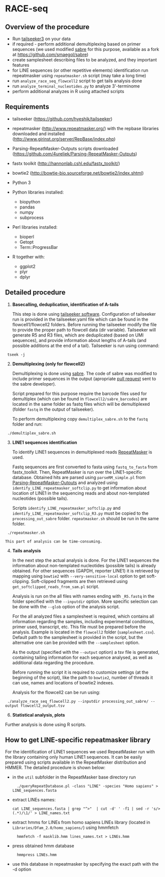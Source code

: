 # RACE-seq

## Overview of the procedure

- Run [tailseeker3](https://github.com/hyeshik/tailseeker) on your data
- if required - perform additional demultiplexing based on primer sequences (we used modified [sabre](https://github.com/najoshi/sabre) for this purpose, available as a fork at <https://github.com/smaegol/sabre>)
- create samplesheet describing files to be analyzed, and they important features
- for LINE sequences (or other repetitive elements) identification run repeatmasker using `repeatmasker.sh` script (may take a long time)
- run `analyze_race_seq_flowcell2` script to get tails analysis done
- run `analyze_terminal_nucleotides.py` to analyze 3'-terminome
- perform additional analyzes in R using attached scripts

## Requirements

- tailseeker (<https://github.com/hyeshik/tailseeker>)
- repeatmasker (<http://www.repeatmasker.org/>) with the repbase libraries downloaded and installed (<http://www.girinst.org/server/RepBase/index.php>)
- Parsing-RepeatMasker-Outputs scripts downloaded (<https://github.com/4ureliek/Parsing-RepeatMasker-Outputs>)
- fastx toolkit (<http://hannonlab.cshl.edu/fastx_toolkit/>)
- bowtie2 (<http://bowtie-bio.sourceforge.net/bowtie2/index.shtml>)
- Python 3
- Python libraries installed:

  - biopython
  - pandas
  - numpy
  - subprocess

- Perl libraries installed:

  - bioperl
  - Getopt
  - Term::ProgressBar

- R together with:

  - ggplot2
  - plyr
  - dplyr

## Detailed procedure

1. **Basecalling, deduplication, identification of A-tails**

    This step is done using [tailseeker software](https://github.com/hyeshik/tailseeker). Configuration of tailseeker run is provided in the tailseeker.yaml file which can be found in the flowcell1/flowcell2 folders. Before running the tailseeker modify the file to provide the proper path to flowcell data (dir variable). Tailseeker will generate R5 and R3 files, which are deduplicated (based on UMI sequences), and provide information about lengths of A-tails (and possible additions at the end of a tail). Tailseeker is run using command:

  ```
   tseek -j
  ```

2. **Demultiplexing (only for flowcell2)**

    Demultiplexing is done using [sabre](https://github.com/najoshi/sabre). The code of sabre was modified to include primer sequences in the output (apropriate [pull request](https://github.com/najoshi/sabre/pull/8) sent to the sabre developer).

    Script prepared for this purpose require the barcode files used for demultiplex (which can be found in `flowcell2/sabre_barcodes`) are located in the same folder as fastq files which will be demultiplexed (folder `fastq` in the output of tailseeker).

    To perform demultiplexing copy `demultiplex_sabre.sh` to the `fastq` folder and run:

  ```
   ./demultiplex_sabre.sh
  ```

3. **LINE1 sequences identification**

    To identify LINE1 sequences in demultiplexed reads [RepeatMasker](http://www.repeatmasker.org/) is used.

    Fastq sequences are first converted to fasta using `fastq_to_fasta` from fastx_toolkit. Then, RepeatMasker is run over the LINE1-specific database. Obtained hits are parsed using `parseRM_simple.pl` from [Parsing-RepeatMasker-Outputs](https://github.com/4ureliek/Parsing-RepeatMasker-Outputs) and analyzed using `identify_LINE_repeatmasker_softclip.py` to get information about location of LINE1 in the sequencing reads and about non-templated nucleotides (possible tails).

    Scripts `identify_LINE_repeatmasker_softclip.py` and `identify_LINE_repeatmasker_softclip_R3.py` must be copied to the `processing_out_sabre` folder. `repeatmasker.sh` should be run in the same folder.

  ```
   ./repeatmasker.sh
  ```

    This part of analysis can be time-consuming.

4. **Tails analysis**

    In the next step the actual analysis is done. For the LINE1 sequences the information about non-templated nucleotides (possible tails) is already obtained. For other sequences (GAPDH, reporter LINE1) it is retrieved by mapping using `bowtie2` with `--very-sensitive-local` option to get soft-clipping. Soft-clipped fragments are then retrieved using `get_softclipped_reads_from_sam.pl` script.

    Analysis is run on the all files with names ending with `_R5.fastq` in the folder specified with the `--inputdir` option. More specific selection can be done with the `--glob` option of the analysis script.

    For the all analyzed files a samplesheet is required, which contains all information regarding the samples, including experimental conditions, primer used, transcript, etc. This file must be prepared before the analysis. Example is located in the `flowcell2` folder (`samplesheet.csv`). Default path to the samplesheet is provided in the script, but the alternative one can be provided with the `--samplesheet` option.

    As the output (specified with the `--output` option) a tsv file is generated, containing tailing information for each sequence analysed, as well as additional data regarding the procedure.

    Before running the script it is required to customize settings (at the beginning of the script), like the path to `bowtie2`, number of threads it can use, names and locations of bowtie2 indexes.

    Analysis for the flowcell2 can be run using:

  ```
   ./analyze_race_seq_flowcell2.py --inputdir processing_out_sabre/ --output flowcell2_output.tsv
  ```

6. **Statistical analysis, plots**

  Further analysis is done using R scripts.

## How to get LINE-specific repeatmasker library

For the identification of LINE1 sequences we used RepeatMasker run with the library containing only human LINE1 sequences. It can be easily prepared using scripts available in the RepeatMasker distribution and HMMER. The detailed procedure is shown below:

- in the `util` subfolder in the RepeatMasker base directory run

  ```
    ./queryRepeatDatabase.pl -class "LINE" -species "Homo sapiens" > LINE_sequences.fasta
  ```

- extract LINEs names:

  ```
  cat LINE_sequences.fasta | grep "^>"  | cut -d' ' -f1 | sed -r 's/>(.*)/\1/' > LINE_names.txt
  ```

- extract hmms for LINEs from homo sapiens LINEs library (located in `Libraries/Dfam_2.0/homo_sapiens/`) using hmmfetch

  ```
    hmmfetch -f masklib.hmm lines_names.txt > LINEs.hmm
  ```

- press obtained hmm database

  ```
    hmmpress LINEs.hmm
  ```

- use this database in repeatmasker by specifying the exact path with the -d option
